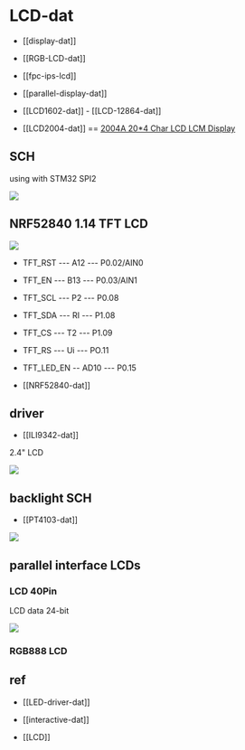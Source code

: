 
# LCD-dat 

- [[display-dat]] 

- [[RGB-LCD-dat]]

- [[fpc-ips-lcd]]

- [[parallel-display-dat]]

- [[LCD1602-dat]] - [[LCD-12864-dat]]


- [[LCD2004-dat]] == [2004A 20*4 Char LCD LCM Display](https://www.electrodragon.com/product/2004a-char-lcdlcm-204-words-support-5v/)


## SCH

using with STM32 SPI2 

![](2024-01-13-17-41-14.png)



## NRF52840 1.14 TFT LCD 

![](2025-07-09-13-48-36.png)


- TFT_RST --- A12 --- P0.02/AIN0 
- TFT_EN  --- B13 --- P0.03/AIN1 
- TFT_SCL --- P2 --- P0.08
- TFT_SDA --- RI --- P1.08
- TFT_CS --- T2 --- P1.09
- TFT_RS --- Ui --- PO.11
- TFT_LED_EN -- AD10 --- P0.15

- [[NRF52840-dat]]


## driver 

- [[ILI9342-dat]]

2.4" LCD 

![](2025-07-13-21-51-55.png)

## backlight SCH 

- [[PT4103-dat]]

![](2025-07-16-13-10-57.png)

## parallel interface LCDs

### LCD 40Pin 

LCD data 24-bit 

![](2025-07-16-13-13-33.png)

### RGB888 LCD 





## ref 

- [[LED-driver-dat]]

- [[interactive-dat]]

- [[LCD]]